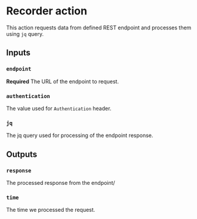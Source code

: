 # Recorder action

This action requests data from defined REST endpoint and processes them using `jq` query.

## Inputs

### `endpoint`

**Required** The URL of the endpoint to request.

### `authentication`

The value used for `Authentication` header.

### `jq`

The jq query used for processing of the endpoint response.

## Outputs

### `response`

The processed response from the endpoint/

### `time`

The time we processed the request.
